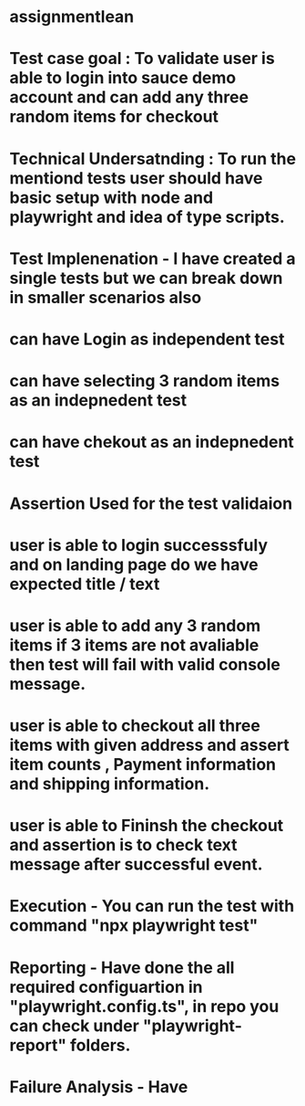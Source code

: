 # assignmentlean

# Test case goal : To validate user is able to login into sauce demo account and can add any three random items for checkout

# Technical Undersatnding : To run the mentiond tests user should have basic setup with node and playwright and idea of type scripts.

# Test Implenenation - I have created a single tests but we can break down in smaller scenarios also
  # can have Login as independent test
  # can have selecting 3 random items as an indepnedent test
  # can have chekout as an indepnedent test 

# Assertion Used for the test validaion
 # user is able to login successsfuly and on landing page do we have expected title / text
 # user is able to add any 3 random items if 3 items are not avaliable then test will fail with valid console message.
 # user is able to checkout all three items with given address and assert item counts , Payment information and shipping information.
 # user is able to Fininsh the checkout and assertion is to check text message after successful event.
 
# Execution -  You can run the test with command "npx playwright test"

# Reporting -  Have done the all required configuartion in "playwright.config.ts", in repo you can check under "playwright-report" folders.

# Failure Analysis - Have 
 

